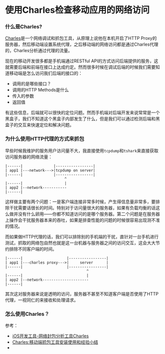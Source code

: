 使用Charles检查移动应用的网络访问
================================

### 什么是Charles?

[Charles](http://www.charlesproxy.com/)是一个网络调试和抓包工具，从原理上说他在本机开启了HTTP Proxy的服务器，然后移动端设置系统代理，之后移动端的网络访问都是通过Charles代理的，Charles分析通过代理的流量。

现在的移动开发很多都是手机端通过RESTful API的方式访问后端提供的服务，这就需要后端和前端在接口上达成约定。然而很多时候在调试后端的时候我们需要知道移动端是怎么访问我们后端的接口的：

- 调用的是哪些接口？
- 调用的HTTP Methods是什么
- 传入的参数
- 返回值

有这些信息，后端就可以很快的定位问题。然而手机端对后端开发来说常常是一个黑盒子，我们不知道这个黑盒子内部发生了什么，但是我们可以通过检测后端和黑盒子的交互来快速定位和解决问题。

### 为什么使用HTTP代理的方式来抓包

早些时候我维护的服务用户访问量不大，我直接使用`tcpdump`和`tshark`来直接获取访问服务器的网络流量：
```text
|------|              |-----------------|
| app1 |---network--->|tcpdump on server|
|------|              |-----------------|
                           ^
|------|                   |
| app2 |--network-----------
|------|
```
这样做主要有两个问题：一是客户端连接非常多时候，产生得信息量非常多，要排除干扰需要话很长的时间。特别对于访问量很大的服务器，如果有负载均衡的话这么做并没有什么卵用——你都不知道访问的是哪个服务器。第二个问题是在服务器上操作会干扰服务器本来的吞吐，如果是排查性能的问题的时候很容易出现测不准的情况。

而如果做HTTP代理的话，我们可以排除别的手机端的干扰，直针对一台手机进行测试，抓取的网络包自然也就是这一台机器与服务器之间的访问交互，这会大大节约排除不同客户端的时间。
```text
|------|                    |-----------------|
| app1 |---charles proxy--->|     server      |
|------|                    |-----------------|
                                     ^
|------|                             |
| app2 |--network---------------------
|------|
```
其次这对服务器来说是透明的访问，服务器不甚至不知道客户端是否使用了HTTP代理，一视同仁的来接收和处理请求。

### 怎么使用Charles？

参考：
- [iOS开发工具-网络封包分析工具Charles](http://blog.devtang.com/blog/2013/12/11/network-tool-charles-intr/)
- [Charles:移动端抓包工具安装使用和经验小结](http://zhangmingwei.iteye.com/blog/2035602)
- []()
